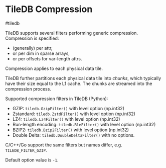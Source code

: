 # TileDB Compression
#tiledb

TileDB supports several filters performing generic compression.
Compression is specified:
- (generally) per attr,
- or per dim in sparse arrays,
- or per offsets for var-length attrs.

Compression applies to each physical data tile.

TileDB further partitions each physical data tile into _chunks_,
which typically have their size equal to the L1 cache.
The chunks are streamed into the compression process.

Supported compression filters in TileDB (Python):
- GZIP: `tiledb.GzipFilter()` with level option (np.int32)
- Zstandard: `tiledb.ZstdFilter()` with level option (np.int32)
- LZ4: `tiledb.Lz4Filter()` with level option (np.int32)
- Run-length encoding: `tiledb.RleFilter()` with level option (np.int32)
- BZIP2: `tiledb.Bzip2Filter()` with level option (np.int32)
- Double Delta: `tiledb.DoubleDeltaFilter()` with no options.

C/C++/Go support the same filters but names differ, e.g. `TILEDB_FILTER_GZIP`.

Default option value is `-1`.

